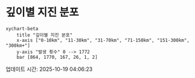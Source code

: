 # 깊이별 지진 분포

```mermaid
xychart-beta
    title "깊이별 지진 분포"
    x-axis ["0-10km", "11-30km", "31-70km", "71-150km", "151-300km", "300km+"]
    y-axis "발생 횟수" 0 --> 1772
    bar [864, 1770, 167, 26, 1, 2]
```

업데이트 시간: 2025-10-19 04:06:23
